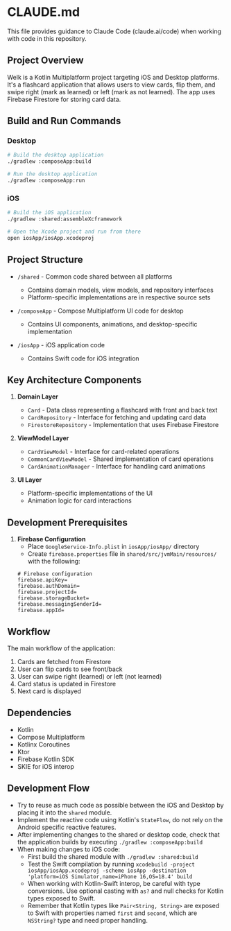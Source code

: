# CLAUDE.md

This file provides guidance to Claude Code (claude.ai/code) when working with code in this repository.

## Project Overview

Welk is a Kotlin Multiplatform project targeting iOS and Desktop platforms. It's a flashcard application that allows users to view cards, flip them, and swipe right (mark as learned) or left (mark as not learned). The app uses Firebase Firestore for storing card data.

## Build and Run Commands

### Desktop

```bash
# Build the desktop application
./gradlew :composeApp:build

# Run the desktop application
./gradlew :composeApp:run
```

### iOS

```bash
# Build the iOS application
./gradlew :shared:assembleXcframework

# Open the Xcode project and run from there
open iosApp/iosApp.xcodeproj
```

## Project Structure

- `/shared` - Common code shared between all platforms
  - Contains domain models, view models, and repository interfaces
  - Platform-specific implementations are in respective source sets

- `/composeApp` - Compose Multiplatform UI code for desktop 
  - Contains UI components, animations, and desktop-specific implementation

- `/iosApp` - iOS application code
  - Contains Swift code for iOS integration

## Key Architecture Components

1. **Domain Layer**
   - `Card` - Data class representing a flashcard with front and back text
   - `CardRepository` - Interface for fetching and updating card data
   - `FirestoreRepository` - Implementation that uses Firebase Firestore

2. **ViewModel Layer**
   - `CardViewModel` - Interface for card-related operations 
   - `CommonCardViewModel` - Shared implementation of card operations
   - `CardAnimationManager` - Interface for handling card animations

3. **UI Layer**
   - Platform-specific implementations of the UI
   - Animation logic for card interactions

## Development Prerequisites

1. **Firebase Configuration**
   - Place `GoogleService-Info.plist` in `iosApp/iosApp/` directory
   - Create `firebase.properties` file in `shared/src/jvmMain/resources/` with the following:
   ```properties
   # Firebase configuration
   firebase.apiKey=
   firebase.authDomain=
   firebase.projectId=
   firebase.storageBucket=
   firebase.messagingSenderId=
   firebase.appId=
   ```

## Workflow

The main workflow of the application:
1. Cards are fetched from Firestore
2. User can flip cards to see front/back
3. User can swipe right (learned) or left (not learned)
4. Card status is updated in Firestore
5. Next card is displayed

## Dependencies

- Kotlin
- Compose Multiplatform
- Kotlinx Coroutines
- Ktor
- Firebase Kotlin SDK
- SKIE for iOS interop

## Development Flow

- Try to reuse as much code as possible between the iOS and Desktop by placing it into the `shared` module.
- Implement the reactive code using Kotlin's `StateFlow`, do not rely on the Android specific reactive features.
- After implementing changes to the shared or desktop code, check that the application builds by executing `./gradlew :composeApp:build`
- When making changes to iOS code:
  - First build the shared module with `./gradlew :shared:build`
  - Test the Swift compilation by running `xcodebuild -project iosApp/iosApp.xcodeproj -scheme iosApp -destination 'platform=iOS Simulator,name=iPhone 16,OS=18.4' build`
  - When working with Kotlin-Swift interop, be careful with type conversions. Use optional casting with `as?` and null checks for Kotlin types exposed to Swift.
  - Remember that Kotlin types like `Pair<String, String>` are exposed to Swift with properties named `first` and `second`, which are `NSString?` type and need proper handling.
